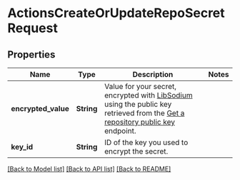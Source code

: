 # ActionsCreateOrUpdateRepoSecretRequest

## Properties

Name | Type | Description | Notes
------------ | ------------- | ------------- | -------------
**encrypted_value** | **String** | Value for your secret, encrypted with [LibSodium](https://libsodium.gitbook.io/doc/bindings_for_other_languages) using the public key retrieved from the [Get a repository public key](https://docs.github.com/rest/actions/secrets#get-a-repository-public-key) endpoint. | 
**key_id** | **String** | ID of the key you used to encrypt the secret. | 

[[Back to Model list]](../README.md#documentation-for-models) [[Back to API list]](../README.md#documentation-for-api-endpoints) [[Back to README]](../README.md)


